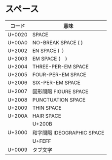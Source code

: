 # スペース

| コード | 意味 |
|--------|-------|
| U+0020 | SPACE |
| U+00A0 | NO-BREAK SPACE (&nbsp;) |
| U+2002 | EN SPACE (&ensp;) |
| U+2003 | EM SPACE (&emsp;) |
| U+2004 | THREE-PER-EM SPACE |
| U+2005 | FOUR-PER-EM SPACE |
| U+2006 | SIX-PER-EM SPACE |
| U+2007 | 図形間隔 FIGURE SPACE |
| U+2008 | PUNCTUATION SPACE |
| U+2009 | THIN SPACE |
| U+200A | HAIR SPACE |
​| U+200B | ゼロ幅スペース ZERO WIDTH SPACE |
| U+3000 | 和字間隔 IDEOGRAPHIC SPACE |
﻿| U+FEFF | ゼロ幅ノーブレークスペース ZERO WIDTH NO-BREAK SPACE |
| U+0009 | タブ文字 |

